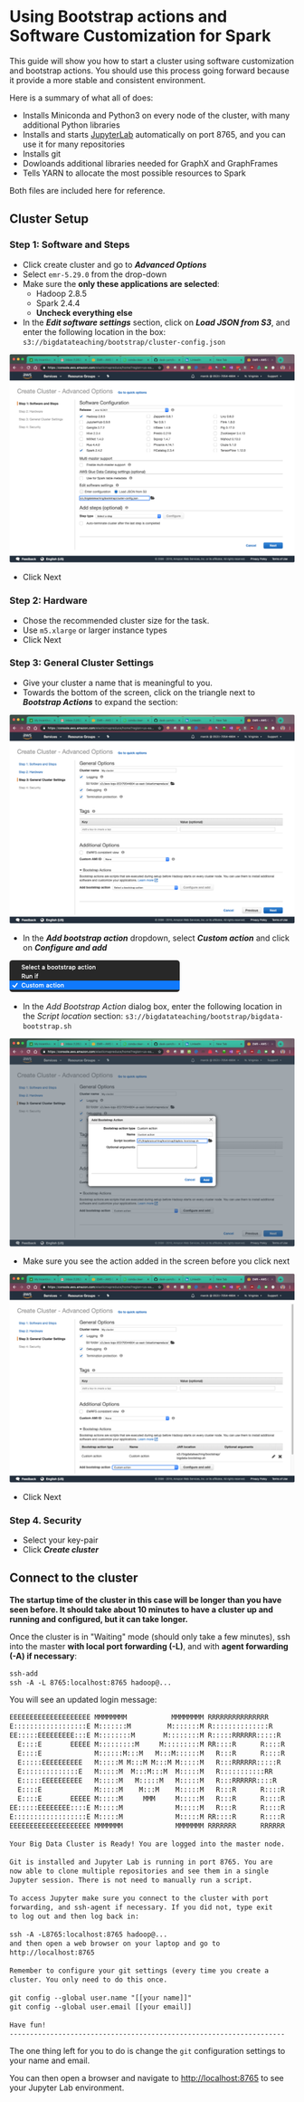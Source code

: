 # Using Bootstrap actions and Software Customization for Spark

This guide will show you how to start a cluster using software customization and bootstrap actions. You should use this process going forward because it provide a more stable and consistent environment.

Here is a summary of what all of does:

* Installs Miniconda and Python3 on every node of the cluster, with many additional Python libraries
* Installs and starts [JupyterLab](https://blog.jupyter.org/jupyterlab-is-ready-for-users-5a6f039b8906) automatically on port 8765, and you can use it for many repositories
* Installs git
* Dowloands additional libraries needed for GraphX and GraphFrames
* Tells YARN to allocate the most possible resources to Spark

Both files are included here for reference.

## Cluster Setup

### Step 1: Software and Steps

* Click create cluster and go to  **_Advanced Options_**
* Select `emr-5.29.0` from the drop-down
* Make sure the **only these applications are selected**: 
	* Hadoop 2.8.5 
	* Spark 2.4.4
	* **Uncheck everything else**
* In the **_Edit software settings_** section, click on **_Load JSON from S3_**, and enter the following location in the box: `s3://bigdatateaching/bootstrap/cluster-config.json`

<img src='images/2-edit-software-settings-load-json-from-s3.png'>

* Click Next

### Step 2: Hardware

* Chose the recommended cluster size for the task. 
* Use `m5.xlarge` or larger instance types
* Click Next

### Step 3: General Cluster Settings

* Give your cluster a name that is meaningful to you.
* Towards the bottom of the screen, click on the triangle next to **_Bootstrap Actions_** to expand the section:

<img src='images/3-select-a-bootstrap-action.png'>

* In the **_Add bootstrap action_** dropdown, select **_Custom action_**
 and click on **_Configure and add_**
 
 <img src='images/4-custom-action.png'>

* In the _Add Bootstrap Action_ dialog box, enter the following location in the _Script location_ section: `s3://bigdatateaching/bootstrap/bigdata-bootstrap.sh`

 <img src='images/5-add-bootstrap-action.png'>

* Make sure you see the action added in the screen before you click next

 <img src='images/6-confirmation.png'>

* Click Next

### Step 4. Security

* Select your key-pair
* Click **_Create cluster_**

## Connect to the cluster

**The startup time of the cluster in this case will be longer than you have seen before. It should take about 10 minutes to have a cluster up and running and configured, but it can take longer.**

Once the cluster is in "Waiting" mode (should only take a few minutes), ssh into the master **with local port forwarding (-L)**, and with **agent forwarding (-A) if necessary**:

```
ssh-add
ssh -A -L 8765:localhost:8765 hadoop@...
```

You will see an updated login message:

``` 
EEEEEEEEEEEEEEEEEEEE MMMMMMMM           MMMMMMMM RRRRRRRRRRRRRRR
E::::::::::::::::::E M:::::::M         M:::::::M R::::::::::::::R
EE:::::EEEEEEEEE:::E M::::::::M       M::::::::M R:::::RRRRRR:::::R
  E::::E       EEEEE M:::::::::M     M:::::::::M RR::::R      R::::R
  E::::E             M::::::M:::M   M:::M::::::M   R:::R      R::::R
  E:::::EEEEEEEEEE   M:::::M M:::M M:::M M:::::M   R:::RRRRRR:::::R
  E::::::::::::::E   M:::::M  M:::M:::M  M:::::M   R:::::::::::RR
  E:::::EEEEEEEEEE   M:::::M   M:::::M   M:::::M   R:::RRRRRR::::R
  E::::E             M:::::M    M:::M    M:::::M   R:::R      R::::R
  E::::E       EEEEE M:::::M     MMM     M:::::M   R:::R      R::::R
EE:::::EEEEEEEE::::E M:::::M             M:::::M   R:::R      R::::R
E::::::::::::::::::E M:::::M             M:::::M RR::::R      R::::R
EEEEEEEEEEEEEEEEEEEE MMMMMMM             MMMMMMM RRRRRRR      RRRRRR

Your Big Data Cluster is Ready! You are logged into the master node.

Git is installed and Jupyter Lab is running in port 8765. You are
now able to clone multiple repositories and see them in a single
Jupyter session. There is not need to manually run a script.

To access Jupyter make sure you connect to the cluster with port
forwarding, and ssh-agent if necessary. If you did not, type exit
to log out and then log back in:

ssh -A -L8765:localhost:8765 hadoop@...
and then open a web browser on your laptop and go to
http://localhost:8765

Remember to configure your git settings (every time you create a
cluster. You only need to do this once.

git config --global user.name "[[your name]]"
git config --global user.email [[your email]]

Have fun!
--------------------------------------------------------------------
```

The one thing left for you to do is change the `git` configuration settings to your name and email.

You can then open a browser and navigate to [http://localhost:8765](http://localhost:8765) to see your Jupyter Lab environment.

